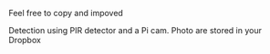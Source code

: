 Feel free to copy and impoved

Detection using PIR detector and a Pi cam.
Photo are stored in your Dropbox

 
